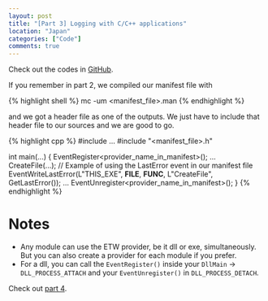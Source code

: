 ```yaml
---
layout: post
title: "[Part 3] Logging with C/C++ applications"
location: "Japan"
categories: ["Code"]
comments: true
---
```


Check out the codes in [GitHub](https://github.com/idrilsilverfoot/win32-etw-manifest).

If you remember in part 2, we compiled our manifest file with

{% highlight shell %}
mc -um <manifest_file>.man
{% endhighlight %}

and we got a header file as one of the outputs. We just have to include that header file to our sources and we are good to go.

{% highlight cpp %}
#include ...
#include "<manifest_file>.h"

int main(...)
{
    EventRegister<provider_name_in_manifest>();
    ...
    CreateFile(...);
    // Example of using the LastError event in our manifest file
    EventWriteLastError(L"THIS_EXE", __FILE__, __FUNC__, L"CreateFile", GetLastError());
    ...
    EventUnregister<provider_name_in_manifest>();
}
{% endhighlight %}

# Notes

* Any module can use the ETW provider, be it dll or exe, simultaneously. But you can also create a provider for each module if you prefer. 
* For a dll, you can call the `EventRegister()` inside your `DllMain` -> `DLL_PROCESS_ATTACH` and your `EventUnregister()` in `DLL_PROCESS_DETACH`.

Check out [part 4](http://flowerinthenight.com/blog/2016/03/07/etw-part4).
